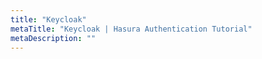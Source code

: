 ```yaml
---
title: "Keycloak"
metaTitle: "Keycloak | Hasura Authentication Tutorial"
metaDescription: ""
---
```

